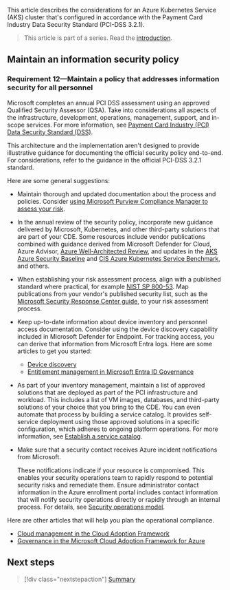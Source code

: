 This article describes the considerations for an Azure Kubernetes Service (AKS) cluster that's configured in accordance with the Payment Card Industry Data Security Standard (PCI-DSS 3.2.1).

> This article is part of a series. Read the [introduction](aks-pci-intro.yml).

## Maintain an information security policy

### **Requirement 12**&mdash;Maintain a policy that addresses information security for all personnel

Microsoft completes an annual PCI DSS assessment using an approved Qualified Security Assessor (QSA). Take into considerations all aspects of the infrastructure, development, operations, management, support, and in-scope services. For more information, see [Payment Card Industry (PCI) Data Security Standard (DSS)](/compliance/regulatory/offering-PCI-DSS#use-microsoft-compliance-manager-to-assess-your-risk).

This architecture and the implementation aren't designed to provide illustrative guidance for documenting the official security policy end-to-end. For considerations, refer to the guidance in the official PCI-DSS 3.2.1 standard.

Here are some general suggestions:

- Maintain thorough and updated documentation about the process and policies. Consider [using Microsoft Purview Compliance Manager to assess your risk](/compliance/regulatory/offering-PCI-DSS#use-microsoft-compliance-manager-to-assess-your-risk).
- In the annual review of the security policy, incorporate new guidance delivered by Microsoft, Kubernetes, and other third-party solutions that are part of your CDE. Some resources include vendor publications combined with guidance derived from Microsoft Defender for Cloud, Azure Advisor, [Azure Well-Architected Review](/assessments/), and updates in the [AKS Azure Security Baseline](/security/benchmark/azure/baselines/aks-security-baseline) and [CIS Azure Kubernetes Service Benchmark](https://www.cisecurity.org/blog/new-release-cis-azure-kubernetes-service-aks-benchmark/), and others.
- When establishing your risk assessment process, align with a published standard where practical, for example [NIST SP 800-53](https://csrc.nist.gov/publications/detail/sp/800-53/rev-5/final). Map publications from your vendor's published security list, such as the [Microsoft Security Response Center guide](https://msrc.microsoft.com/update-guide), to your risk assessment process.
- Keep up-to-date information about device inventory and personnel access documentation. Consider using the device discovery capability included in Microsoft Defender for Endpoint. For tracking access, you can derive that information from Microsoft Entra logs. Here are some articles to get you started:

  - [Device discovery](/microsoft-365/security/defender-endpoint/device-discovery)
  - [Entitlement management in Microsoft Entra ID Governance](/entra/id-governance/entitlement-management-reports)

- As part of your inventory management, maintain a list of approved solutions that are deployed as part of the PCI infrastructure and workload. This includes a list of VM images, databases, and third-party solutions of your choice that you bring to the CDE. You can even automate that process by building a service catalog. It provides self-service deployment using those approved solutions in a specific configuration, which adheres to ongoing platform operations. For more information, see [Establish a service catalog](/azure/cloud-adoption-framework/manage/considerations/platform#establish-a-service-catalog).

- Make sure that a security contact receives Azure incident notifications from Microsoft.

  These notifications indicate if your resource is compromised. This enables your security operations team to rapidly respond to potential security risks and remediate them. Ensure administrator contact information in the Azure enrollment portal includes contact information that will notify security operations directly or rapidly through an internal process. For details, see [Security operations model](/azure/cloud-adoption-framework/secure/security-operations#security-operations-model).

Here are other articles that will help you plan the operational compliance.

- [Cloud management in the Cloud Adoption Framework](/azure/cloud-adoption-framework/manage/)
- [Governance in the Microsoft Cloud Adoption Framework for Azure](/azure/cloud-adoption-framework/govern/)

## Next steps

> [!div class="nextstepaction"]
> [Summary](aks-pci-summary.yml)
